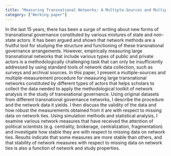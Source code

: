 ```yaml
---
title: "Measuring Transnational Networks: A Multiple-Sources and Multiple-Measurement Approach"
category: ["Working paper"]
---
```

In the last 15 years, there has been a surge of writing about new forms of transnational governance constituted by various mixtures of state and non-state actors. It has been argued and shown that network methods are a fruitful tool for studying the structure and functioning of these transnational governance arrangements. However, empirically measuring large transnational networks that include various types of public and private actors is a methodologically challenging task that can only be insufficiently addressed by using standard tools of network data collection, such as surveys and archival sources. In this paper, I present a multiple-sources and multiple-measurement procedure for measuring large transnational networks constituted by different types of actors that helps scholars to collect the data needed to apply the methodological toolkit of network analysis in the study of transnational governance. Using original datasets from different transnational governance networks, I describe the procedure and the network data it yields. I then discuss the validity of the data and how robust the measurements obtained from it are with respect to missing data on network ties. Using simulation methods and statistical analysis, I examine various network measures that have received the attention of political scientists (e.g. centrality, brokerage, centralization, fragmentation) and investigate how stable they are with respect to missing data on network ties. Results indicate that some measures are more stable than others, and that stability of network measures with respect to missing data on network ties is also a function of network and study properties.
